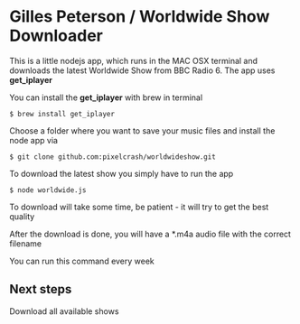 # Gilles Peterson / Worldwide Show Downloader

This is a little nodejs app, which runs in the MAC OSX terminal and downloads 
the latest Worldwide Show from BBC Radio 6. The app uses **get_iplayer** 

You can install the **get_iplayer** with brew in terminal

```$ brew install get_iplayer```

Choose a folder where you want to save your music files and install the node app via

```$ git clone github.com:pixelcrash/worldwideshow.git```

To download the latest show you simply have to run the app 

```$ node worldwide.js```

To download will take some time, be patient - it will try to get the best quality 

After the download is done, you will have a *.m4a audio file with the correct filename 

You can run this command every week 

## Next steps ##
Download all available shows